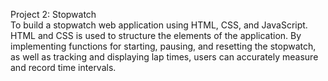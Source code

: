 Project 2: Stopwatch<br/> 
To build a stopwatch web application using HTML, CSS, and JavaScript. HTML and CSS is used to structure the elements of the application. By implementing functions for starting, pausing, and resetting the stopwatch, as well as tracking and displaying lap times, users can accurately measure and record time intervals.
